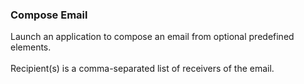 ### Compose Email

Launch an application to compose an email from optional predefined
elements.\
\
Recipient(s) is a comma-separated list of receivers of the email.

